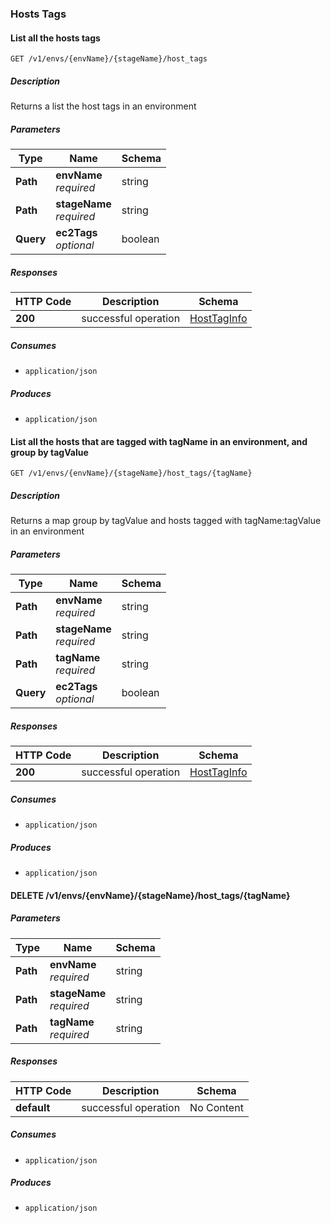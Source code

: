 ### Hosts Tags

<a name="get"></a>
#### List all the hosts tags
```
GET /v1/envs/{envName}/{stageName}/host_tags
```


##### Description
Returns a list the host tags in an environment


##### Parameters

|Type|Name|Schema|
|---|---|---|
|**Path**|**envName**  <br>*required*|string|
|**Path**|**stageName**  <br>*required*|string|
|**Query**|**ec2Tags**  <br>*optional*|boolean|


##### Responses

|HTTP Code|Description|Schema|
|---|---|---|
|**200**|successful operation|[HostTagInfo](#hosttaginfo)|


##### Consumes

* `application/json`


##### Produces

* `application/json`


<a name="get"></a>
#### List all the hosts that are tagged with tagName in an environment, and group by tagValue
```
GET /v1/envs/{envName}/{stageName}/host_tags/{tagName}
```


##### Description
Returns a map group by tagValue and hosts tagged with tagName:tagValue in an environment


##### Parameters

|Type|Name|Schema|
|---|---|---|
|**Path**|**envName**  <br>*required*|string|
|**Path**|**stageName**  <br>*required*|string|
|**Path**|**tagName**  <br>*required*|string|
|**Query**|**ec2Tags**  <br>*optional*|boolean|


##### Responses

|HTTP Code|Description|Schema|
|---|---|---|
|**200**|successful operation|[HostTagInfo](#hosttaginfo)|


##### Consumes

* `application/json`


##### Produces

* `application/json`


<a name="removehosttags"></a>
#### DELETE /v1/envs/{envName}/{stageName}/host_tags/{tagName}

##### Parameters

|Type|Name|Schema|
|---|---|---|
|**Path**|**envName**  <br>*required*|string|
|**Path**|**stageName**  <br>*required*|string|
|**Path**|**tagName**  <br>*required*|string|


##### Responses

|HTTP Code|Description|Schema|
|---|---|---|
|**default**|successful operation|No Content|


##### Consumes

* `application/json`


##### Produces

* `application/json`


<a name="hosts-and-systems_resource"></a>
